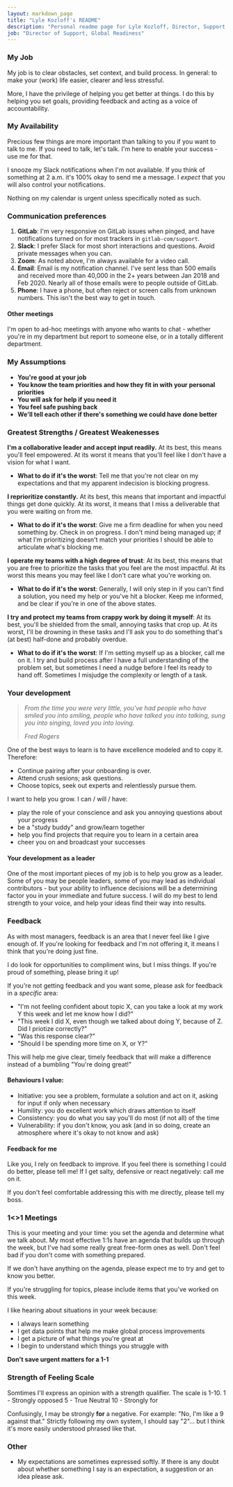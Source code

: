 ```yaml
---
layout: markdown_page
title: "Lyle Kozloff's README"
description: "Personal readme page for Lyle Kozloff, Director, Support Engineering, Global Readiness, GitLab"
job: "Director of Support, Global Readiness"
---
```

### My Job
My job is to clear obstacles, set context, and build process. In general: to make your (work)
life easier, clearer and less stressful.

More, I have the privilege of helping you get better at things. I do this by helping you
set goals, providing feedback and acting as a voice of accountability.

### My Availability
Precious few things are more important than talking to you if you want to talk to me.
If you need to talk, let's talk. I'm here to enable your success - use me for that.

I snooze my Slack notifications when I'm not available. If you think of something at 2 a.m.
it's 100% okay to send me a message. I *expect* that you will also control your notifications.

Nothing on my calendar is urgent unless specifically noted as such. 

### Communication preferences
1. **GitLab**: I'm very responsive on GitLab issues when pinged, and have notifications turned on for most trackers
in `gitlab-com/support`.
1. **Slack**: I prefer Slack for most short interactions and questions. Avoid private messages when you can.
1. **Zoom**: As noted above, I'm always available for a video call.
1. **Email**: Email is my notification channel. I've sent less than 500 emails and received more than 40,000 in the 2+ years between Jan 2018 and Feb 2020. Nearly all of those emails were to people outside of GitLab.
1. **Phone**: I have a phone, but often reject or screen calls from unknown numbers. This isn't the best way to get in touch.

#### Other meetings
I'm open to ad-hoc meetings with anyone who wants to chat - whether you're in my department 
but report to someone else, or in a totally different department.

### My Assumptions

- **You're good at your job**
- **You know the team priorities and how they fit in with your personal priorities**
- **You will ask for help if you need it**
- **You feel safe pushing back**
- **We'll tell each other if there's something we could have done better**

### Greatest Strengths / Greatest Weakenesses
**I'm a collaborative leader and accept input readily.** At its best, this means
you'll feel empowered. At its worst it means that you'll feel like I don't have a
vision for what I want.

- **What to do if it's the worst**: Tell me that you're not clear on my expectations
and that my apparent indecision is blocking progress.

**I reprioritize constantly.** At its best, this means that important and impactful
things get done quickly. At its worst, it means that I miss a deliverable that
you were waiting on from me. 

 - **What to do if it's the worst**: Give me a firm deadline for when you need something
by. Check in on progress. I don't mind being managed up; if what I'm prioritizing
doesn't match your priorities I should be able to articulate what's blocking me.

**I operate my teams with a high degree of trust**: At its best, this means that
you are free to prioritize the tasks that you feel are the most impactful. At its
worst this means you may feel like I don't care what you're working on. 

 - **What to do if it's the worst**: Generally, I will only step in if you can't find 
a solution, you need my help or you've hit a blocker. Keep me informed, and be
clear if you're in one of the above states.

**I try and protect my teams from crappy work by doing it myself**: At its best, 
you'll be shielded from the small, annoying tasks that crop up. 
At its worst, I'll be drowning in these tasks and I'll ask you to do something 
that's (at best) half-done and probably overdue.

 - **What to do if it's the worst**: If I'm setting myself up as a blocker, call me
on it. I try and build process after I have a full understanding of the problem
set, but sometimes I need a nudge before I feel its ready to hand off. Sometimes
I misjudge the complexity or length of a task. 


### Your development
> *From the time you were very little, you've had people who have smiled you into 
> smiling, people who have talked you into talking, sung you into singing, loved
> you into loving.*
>
> *Fred Rogers*

One of the best ways to learn is to have excellence modeled and to copy it.
Therefore:
- Continue pairing after your onboarding is over.
- Attend crush sesions; ask questions.
- Choose topics, seek out experts and relentlessly pursue them.

I want to help you grow. I can / will / have:
- play the role of your conscience and ask you annoying questions about your progress
- be a "study buddy" and grow/learn together
- help you find projects that require you to learn in a certain area
- cheer you on and broadcast your successes

#### Your development as a leader
One of the most important pieces of my job is to help you grow as a leader. Some of
you may be people leaders, some of you may lead as individual contributors - but
your ability to influence decisions will be a determining factor you in your 
immediate and future success. I will do my best to lend strength to your voice, 
and help your ideas find their way into results.

### Feedback
As with most managers, feedback is an area that I never feel like I give enough of.
If you're looking for feedback and I'm not offering it, it means I think
that you're doing just fine.

I do look for opportunities to compliment wins, but I miss things. If you're proud of 
something, please bring it up!

If you're not getting feedback and you want some, please ask for feedback in a *specific* area:
- "I'm not feeling confident about topic X, can you take a look at my work Y this week
and let me know how I did?"
- "This week I did X, even though we talked about doing Y, because of Z. Did I priotize correctly?"
- "Was this response clear?"
- "Should I be spending more time on X, or Y?"

This will help me give clear, timely feedback that will make a difference instead of a bumbling
"You're doing great!"

#### Behaviours I value:
- Initiative: you see a problem, formulate a solution and act on it, asking for input if only when necessary
- Humility: you do excellent work which draws attention to itself
- Consistency: you do what you say you'll do most (if not all) of the time
- Vulnerability: if you don't know, you ask (and in so doing, create an atmosphere where it's okay to not know and ask)

#### Feedback for me
Like you, I rely on feedback to improve. If you feel there is something I could do better,
please tell me! If I get salty, defensive or react negatively: call me on it.

If you don't feel comfortable addressing this with me directly, please tell my boss.

### 1<>1 Meetings
This is your meeting and your time: you set the agenda and determine what we talk about.
My most effective 1:1s have an agenda that builds up through the week, but I've had some
really great free-form ones as well. Don't feel bad if you don't come with something prepared.

If we don't have anything on the agenda, please expect me to try and get to know you better.

If you're struggling for topics, please include items that you've worked on this week. 

I like hearing about situations in your week because:
- I always learn something
- I get data points that help me make global process improvements
- I get a picture of what things you're great at
- I begin to understand which things you struggle with

**Don't save urgent matters for a 1-1**

### Strength of Feeling Scale
Somtimes I'll express an opinion with a strength qualifier. The scale is 1-10.
1 - Strongly opposed
5 - True Neutral
10 - Strongly for

Confusingly, I may be strongly **for** a negative. For example: "No, I'm like a 9 against that." 
Strictly following my own system, I should say "2"... but I think it's more easily understood phrased like that.

### Other
- My expectations are sometimes expressed softly. If there is any doubt about whether
something I say is an expectation, a suggestion or an idea please ask.

